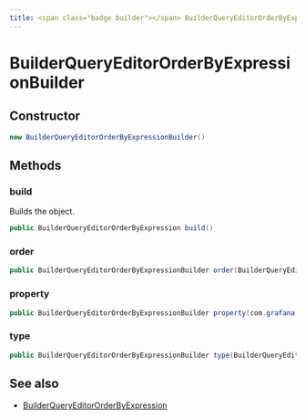 ```yaml
---
title: <span class="badge builder"></span> BuilderQueryEditorOrderByExpressionBuilder
---
```

# <span class="badge builder"></span> BuilderQueryEditorOrderByExpressionBuilder

## Constructor

```java
new BuilderQueryEditorOrderByExpressionBuilder()
```
## Methods

### <span class="badge object-method"></span> build

Builds the object.

```java
public BuilderQueryEditorOrderByExpression build()
```

### <span class="badge object-method"></span> order

```java
public BuilderQueryEditorOrderByExpressionBuilder order(BuilderQueryEditorOrderByOptions order)
```

### <span class="badge object-method"></span> property

```java
public BuilderQueryEditorOrderByExpressionBuilder property(com.grafana.foundation.cog.Builder<BuilderQueryEditorProperty> property)
```

### <span class="badge object-method"></span> type

```java
public BuilderQueryEditorOrderByExpressionBuilder type(BuilderQueryEditorExpressionType type)
```

## See also

 * <span class="badge object-type-class"></span> [BuilderQueryEditorOrderByExpression](./object-BuilderQueryEditorOrderByExpression.md)
